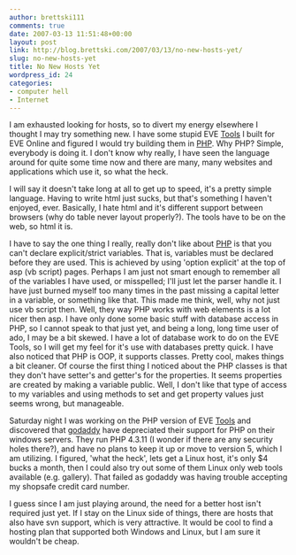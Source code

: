 ```yaml
---
author: brettski111
comments: true
date: 2007-03-13 11:51:48+00:00
layout: post
link: http://blog.brettski.com/2007/03/13/no-new-hosts-yet/
slug: no-new-hosts-yet
title: No New Hosts Yet
wordpress_id: 24
categories:
- computer hell
- Internet
---
```


I am exhausted looking for hosts, so to divert my energy elsewhere I thought I may try something new.  I have some stupid EVE [Tools](http://eve.brettski.com) I built for EVE Online and figured I would try building them in [PHP](http://php.net).  Why PHP?  Simple, everybody is doing it.  I don't know why really, I have seen the language around for quite some time now and there are many, many websites and applications which use it, so what the heck.

I will say it doesn't take long at all to get up to speed, it's a pretty simple language.  Having to write html just sucks, but that's something I haven't enjoyed, ever.   Basically, I hate html and it's different support between browsers (why do table never layout properly?).  The tools have to be on the web, so html it is.

I have to say the one thing I really, really don't like about [PHP](http://php.net) is that you can't declare explicit/strict variables.  That is, variables must be declared before they are used.  This is achieved by using 'option explicit' at the top of asp (vb script) pages.   Perhaps I am just not smart enough to remember all of the variables I have used, or misspelled; I'll just let the parser handle it.  I have just burned myself too many times in the past missing a capital letter in a variable, or something like that.   This made me think, well, why not just use vb script then.  Well, they way PHP works with web elements is a lot nicer then asp.  I have only done some basic stuff with database access in PHP, so I cannot speak to that just yet, and being a long, long time user of ado, I may be a bit skewed.  I have a lot of database work to do on the EVE Tools, so I will get my feel for it's use with databases pretty quick.  I have also noticed that PHP is OOP, it supports classes.  Pretty cool, makes things a bit cleaner. Of course the first thing I noticed about the PHP classes is that they don't have setter's and getter's for the properties.  It seems properties are created by making a variable public.  Well, I don't like that type of access to my variables and using methods to set and get property values just seems wrong, but manageable.

Saturday night I was working on the PHP version of EVE [Tools](http://eve2.brettski.com) and discovered that [godaddy](http://www.godaddy.com) have depreciated their support for PHP on their windows servers.  They run PHP 4.3.11 (I wonder if there are any security holes there?), and have no plans to keep it up or move to version 5, which I am utilizing.  I figured, 'what the heck', lets get a Linux host, it's only $4 bucks a month, then I could also try out some of them Linux only web tools available (e.g. gallery).   That failed as godaddy was having trouble accepting my shopsafe credit card number.

I guess since I am just playing around, the need for a better host isn't required just yet.  If I stay on the Linux side of things, there are hosts that also have svn support, which is very attractive.  It would be cool to find a hosting plan that supported both Windows and Linux, but I am sure it wouldn't be cheap.
